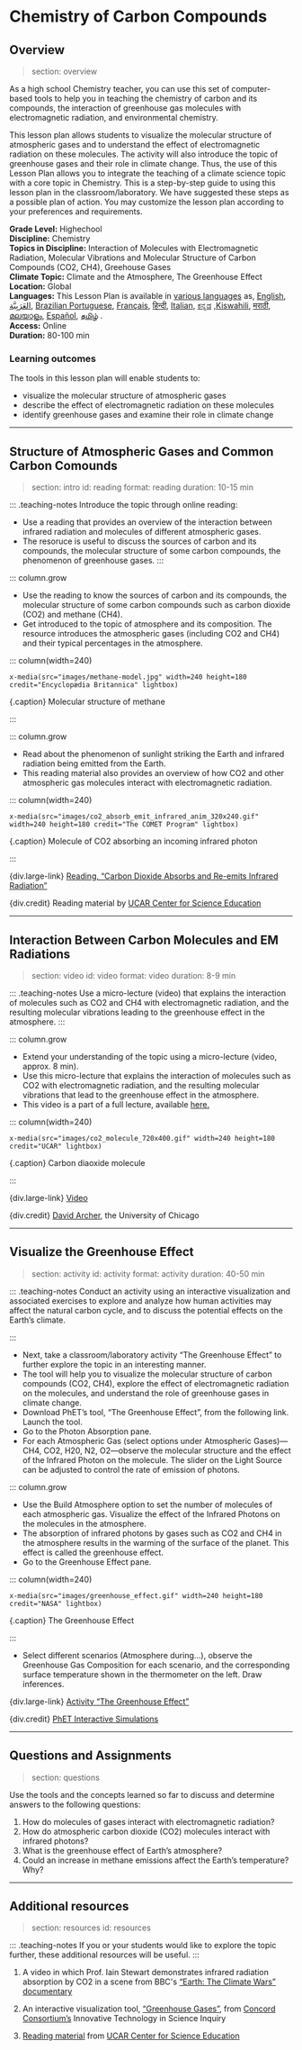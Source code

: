 ﻿# Chemistry of Carbon Compounds

## Overview
> section: overview

As a high school Chemistry teacher, you can use this set of computer-based tools to help you in teaching the chemistry of carbon and its compounds, the interaction of greenhouse gas molecules with electromagnetic radiation, and environmental chemistry.

This lesson plan allows students to visualize the molecular structure of atmospheric gases and to understand the effect of electromagnetic radiation on these molecules. The activity will also introduce the topic of greenhouse gases and their role in climate change. Thus, the use of this Lesson Plan allows you to integrate the teaching of a climate science topic with a core topic in Chemistry.
This is a step-by-step guide to using this lesson plan in the classroom/laboratory. We have suggested these steps as a possible plan of action. You may customize the lesson plan according to your preferences and requirements.

 
__Grade Level:__ Highechool   
__Discipline:__ Chemistry   
__Topics in Discipline:__ Interaction of Molecules with Electromagnetic Radiation, Molecular Vibrations and Molecular Structure of Carbon Compounds (CO2, CH4), Greehouse Gases   
__Climate Topic:__ Climate and the Atmosphere, The Greenhouse Effect      
__Location:__ Global   
__Languages:__ This Lesson Plan is available in [various languages](https://tropicsu.org/resources/lesson-plans/trop-icsu-in-different-languages/) as, [English](/resources/carbon-compounds/downloads/English_LP_Chemistry_CarbonCompounds_v2.pdf),[ العَرَبِيَّة](/resources/carbon-compounds/downloads/Arabic_LP_Chemistry_CarbonCompounds.pdf), [Brazilian Portuguese](/resources/carbon-compounds/downloads/BrPortuguese_LP_Chemistry_CarbonCompounds_v2.pdf), [Français](/resources/carbon-compounds/downloads/French_LP_Chemistry_CarbonCompounds_v2.pdf), [हिन्दी](/resources/carbon-compounds/downloads/Hindi_LP_Chemistry_CarbonCompounds_v2.pdf), [Italian](/resources/carbon-compounds/downloads/Italian_LP_Chemistry_CarbonCompounds_v2.pdf), [ಕನ್ನಡ](/resources/carbon-compounds/downloads/Kannada_LP_Chemistry_CarbonCompounds_v2.pdf) ,[Kiswahili](/resources/carbon-compounds/downloads/Kiswahili_LP_Chemistry_CarbonCompounds_v2.pdf), [मराठी](/resources/carbon-compounds/downloads/Marathi_LP_Chemistry_CarbonCompounds_v2.pdf), [മലയാളം](/resources/carbon-compounds/downloads/Malayalam_LP_Chemistry_CarbonCompounds_v2.pdf), [Español](/resources/carbon-compounds/downloads/Spanish_LP_Chemistry_CarbonCompounds_v2.pdf), [தமிழ்](/resources/carbon-compounds/downloads/Tamil_LP_Chemistry_CarbonCompounds_v2.pdf) .     
__Access:__ Online   
__Duration:__ 80-100 min   


### Learning outcomes

The tools in this lesson plan will enable students to:
* visualize the molecular structure of atmospheric gases
* describe the effect of electromagnetic radiation on these molecules
* identify greenhouse gases and examine their role in climate change

---

## Structure of Atmospheric Gases and Common Carbon Comounds 
> section: intro
> id: reading
> format: reading
> duration: 10-15 min

::: .teaching-notes
Introduce the topic through online reading:
* Use a reading that provides an overview of the interaction between infrared radiation and molecules of different atmospheric gases.
* The resoruce is useful to discuss the sources of carbon and its compounds, the molecular structure of some carbon compounds, the phenomenon of greenhouse gases.
:::

::: column.grow
 * Use the reading to know the sources of carbon and its compounds, the molecular structure of some carbon compounds such as carbon dioxide (CO2) and methane (CH4).
 * Get introduced to the topic of atmosphere and its composition. The resource introduces the atmospheric gases (including CO2 and CH4) and their typical percentages in the atmosphere.

::: column(width=240)

    x-media(src="images/methane-model.jpg" width=240 height=180 credit="Encyclopædia Britannica" lightbox)

{.caption}  Molecular structure of methane

:::

::: column.grow
 * Read about the phenomenon of sunlight striking the Earth and infrared radiation being emitted from the Earth.
 * This reading material also provides an overview of how CO2 and other atmospheric gas molecules interact with electromagnetic radiation.

::: column(width=240)

    x-media(src="images/co2_absorb_emit_infrared_anim_320x240.gif" width=240 height=180 credit="The COMET Program" lightbox)

{.caption} Molecule of CO2 absorbing an incoming infrared photon 

:::

{div.large-link} 
[Reading, “Carbon Dioxide Absorbs and Re-emits Infrared Radiation”](https://scied.ucar.edu/carbon-dioxide-absorbs-and-re-emits-infrared-radiation)

{div.credit}
Reading material by [UCAR Center for Science Education](https://scied.ucar.edu/)

---

## Interaction Between Carbon Molecules and EM Radiations
> section: video
> id: video
> format: video
> duration: 8-9 min

::: .teaching-notes
Use a micro-lecture (video) that explains the interaction of molecules such as CO2 and CH4 with electromagnetic radiation, and the resulting molecular vibrations leading to the greenhouse effect in the atmosphere.
:::

::: column.grow
 * Extend your understanding of the topic using a micro-lecture (video, approx. 8 min).
 * Use this micro-lecture that explains the interaction of molecules such as CO2 with electromagnetic radiation, and the resulting molecular vibrations that lead to the greenhouse effect in the atmosphere.
 * This video is a part of a full lecture, available [here.](http://mindonline.uchicago.edu/media/psd/geophys/PHSC_13400_fall2009/lecture5.mp4)

::: column(width=240)

    x-media(src="images/co2_molecule_720x400.gif" width=240 height=180 credit="UCAR" lightbox)

{.caption} Carbon diaoxide molecule

:::

{div.large-link} 
[Video](https://www.coursera.org/lecture/global-warming/greenhouse-gas-physics-SvfZD)

{div.credit} 
[David Archer](http://geosci.uchicago.edu/people/david-archer/), the University of Chicago

---

## Visualize the Greenhouse Effect
> section: activity
> id: activity
> format: activity
> duration: 40-50 min

::: .teaching-notes
Conduct an activity using an interactive visualization and associated exercises to explore and analyze how human activities may affect the natural carbon cycle, and to discuss the potential effects on the Earth’s climate.

:::

* Next, take a classroom/laboratory activity “The Greenhouse Effect” to further explore the topic in an interesting manner.
* The tool will help you to visualize the molecular structure of carbon compounds (CO2, CH4), explore the effect of electromagnetic radiation on the molecules, and understand the role of greenhouse gases in climate change.
* Download PhET’s tool, “The Greenhouse Effect”, from the following link. Launch the tool.
* Go to the Photon Absorption pane.
* For each Atmospheric Gas (select options under Atmospheric Gases)—CH4, CO2, H20, N2, O2—observe the molecular structure and the effect of the Infrared Photon on the molecule. The slider on the Light Source can be adjusted to control the rate of emission of photons.

::: column.grow
 * Use the Build Atmosphere option to set the number of molecules of each atmospheric gas. Visualize the effect of the Infrared Photons on the molecules in the atmosphere.
 * The absorption of infrared photons by gases such as CO2 and CH4 in the atmosphere results in the warming of the surface of the planet. This effect is called the greenhouse effect.
 * Go to the Greenhouse Effect pane.

::: column(width=240)

    x-media(src="images/greenhouse_effect.gif" width=240 height=180 credit="NASA" lightbox)

{.caption} The Greenhouse Effect

:::

* Select different scenarios (Atmosphere during…), observe the Greenhouse Gas Composition for each scenario, and the corresponding surface temperature shown in the thermometer on the left. Draw inferences.

{div.large-link} 
[Activity “The Greenhouse Effect”](https://phet.colorado.edu/en/simulation/greenhouse)

{div.credit} 
[PhET Interactive Simulations](https://phet.colorado.edu/)

---


## Questions and Assignments

> section: questions

Use the tools and the concepts learned so far to discuss and determine answers to the following questions:

1. How do molecules of gases interact with electromagnetic radiation?
2. How do atmospheric carbon dioxide (CO2) molecules interact with infrared photons?
3. What is the greenhouse effect of Earth’s atmosphere?
4. Could an increase in methane emissions affect the Earth’s temperature? Why?

---

## Additional resources
> section: resources
> id: resources

::: .teaching-notes
If you or your students would like to explore the topic further, these additional resources will be useful.
:::

1. A video in which Prof. Iain Stewart demonstrates infrared radiation absorption by CO2 in a scene from BBC's [“Earth: The Climate Wars” documentary](https://www.youtube.com/watch?v=kGaV3PiobYk)

2. An interactive visualization tool, [“Greenhouse Gases”](https://concord.org/stem-resources/greenhouse-gases), from [Concord Consortium’s](https://learn.concord.org/) Innovative Technology in Science Inquiry

3. [Reading material](https://www.ucar.edu/learn/1_3_1.htm) from [UCAR Center for Science Education](https://scied.ucar.edu/)
